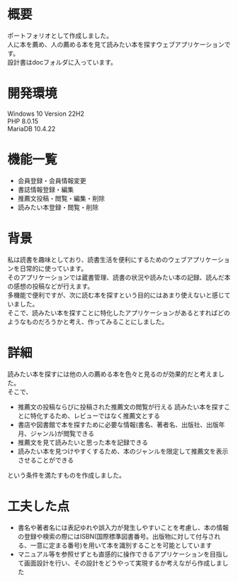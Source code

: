 # 概要

ポートフォリオとして作成しました。<br>
人に本を薦め、人の薦める本を見て読みたい本を探すウェブアプリケーションです。<br>
設計書はdocフォルダに入っています。

# 開発環境
Windows 10 Version 22H2<br>
PHP 8.0.15<br>
MariaDB 10.4.22

# 機能一覧

* 会員登録・会員情報変更
* 書誌情報登録・編集
* 推薦文投稿・閲覧・編集・削除
* 読みたい本登録・閲覧・削除

# 背景

私は読書を趣味としており、読書生活を便利にするためのウェブアプリケーションを日常的に使っています。<br>
そのアプリケーションでは蔵書管理、読書の状況や読みたい本の記録、読んだ本の感想の投稿などが行えます。<br>
多機能で便利ですが、次に読む本を探すという目的にはあまり使えないと感じていました。<br>
そこで、読みたい本を探すことに特化したアプリケーションがあるとすればどのようなものだろうかと考え、作ってみることにしました。

# 詳細

読みたい本を探すには他の人の薦める本を色々と見るのが効果的だと考えました。<br>
そこで、<br>

* 推薦文の投稿ならびに投稿された推薦文の閲覧が行える
読みたい本を探すことに特化するため、レビューではなく推薦文とする
* 書店や図書館で本を探すために必要な情報(書名、著者名、出版社、出版年月、ジャンル)が閲覧できる
* 推薦文を見て読みたいと思った本を記録できる
* 読みたい本を見つけやすくするため、本のジャンルを限定して推薦文を表示させることができる

という条件を満たすものを作成しました。

# 工夫した点

* 書名や著者名には表記ゆれや誤入力が発生しやすいことを考慮し、本の情報の登録や検索の際にはISBN(国際標準図書番号。出版物に対して付与される、一意に定まる番号)を用いて本を識別することを可能としています
* マニュアル等を参照せずとも直感的に操作できるアプリケーションを目指して画面設計を行い、その設計をどうやって実現するか考えながら作成しました
